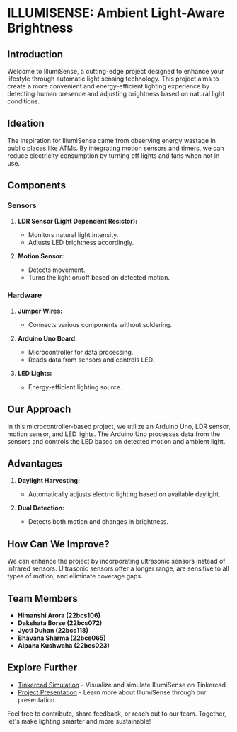 # ILLUMISENSE: Ambient Light-Aware Brightness

## Introduction

Welcome to IllumiSense, a cutting-edge project designed to enhance your lifestyle through automatic light sensing technology. This project aims to create a more convenient and energy-efficient lighting experience by detecting human presence and adjusting brightness based on natural light conditions.

## Ideation

The inspiration for IllumiSense came from observing energy wastage in public places like ATMs. By integrating motion sensors and timers, we can reduce electricity consumption by turning off lights and fans when not in use.

## Components

### Sensors

1. **LDR Sensor (Light Dependent Resistor):**
   - Monitors natural light intensity.
   - Adjusts LED brightness accordingly.

2. **Motion Sensor:**
   - Detects movement.
   - Turns the light on/off based on detected motion.

### Hardware

1. **Jumper Wires:**
   - Connects various components without soldering.

2. **Arduino Uno Board:**
   - Microcontroller for data processing.
   - Reads data from sensors and controls LED.

3. **LED Lights:**
   - Energy-efficient lighting source.

## Our Approach

In this microcontroller-based project, we utilize an Arduino Uno, LDR sensor, motion sensor, and LED lights. The Arduino Uno processes data from the sensors and controls the LED based on detected motion and ambient light.

## Advantages

1. **Daylight Harvesting:**
   - Automatically adjusts electric lighting based on available daylight.
   
2. **Dual Detection:**
   - Detects both motion and changes in brightness.

## How Can We Improve?

We can enhance the project by incorporating ultrasonic sensors instead of infrared sensors. Ultrasonic sensors offer a longer range, are sensitive to all types of motion, and eliminate coverage gaps.

## Team Members

- **Himanshi Arora (22bcs106)**
- **Dakshata Borse (22bcs072)**
- **Jyoti Duhan (22bcs118)**
- **Bhavana Sharma (22bcs065)**
- **Alpana Kushwaha (22bcs023)**

## Explore Further

- [Tinkercad Simulation](https://www.tinkercad.com/things/fxy2G3MbROd-motion-sensor-pir-with-arduino/editel?sharecode=gtJEVvazHn4CAddc3e_SMNgV5Rd1CvNBpEhVdoKUXp4) - Visualize and simulate IllumiSense on Tinkercad.
- [Project Presentation](https://www.canva.com/design/DAFv8SvqV2Y/-dBRdn9gArDlBXaNMj8JTg/view?utm_content=DAFv8SvqV2Y&utm_campaign=celebratory_first_publish&utm_medium=link&utm_source=celebratory_first_publish) - Learn more about IllumiSense through our presentation.

Feel free to contribute, share feedback, or reach out to our team. Together, let's make lighting smarter and more sustainable!
